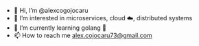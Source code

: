 - 👋 Hi, I’m @alexcogojocaru
- 👀 I’m interested in microservices, cloud ☁️, distributed systems
- 🌱 I’m currently learning golang 🥳
- 📫 How to reach me alex.cojocaru73@gmail.com 

<!---
alexcogojocaru/alexcogojocaru is a ✨ special ✨ repository because its `README.md` (this file) appears on your GitHub profile.
You can click the Preview link to take a look at your changes.
--->
